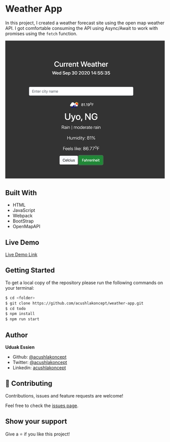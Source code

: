 # Weather App

In this project, I created a weather forecast site using the open map weather API.
I got comfortable consuming the API using Async/Await to work with promises using the `fetch` function.

![screenshot](./screenshot.jpg)

## Built With

- HTML
- JavaScript
- Webpack
- BootStrap
- OpenMapAPI

## Live Demo
[Live Demo Link](https://acushlakoncept.github.io/weather-app/)


## Getting Started

To get a local copy of the repository please run the following commands on your terminal:

```bash
$ cd <folder>
$ git clone https://github.com/acushlakoncept/weather-app.git
$ cd todo
$ npm install
$ npm run start
```

## Author

**Uduak Essien**

- Github: [@acushlakoncept](https://github.com/acushlakoncept/)
- Twitter: [@acushlakoncept](https://twitter.com/acushlakoncept)
- Linkedin: [acushlakoncept](https://www.linkedin.com/in/acushlakoncept/)


## 🤝 Contributing

Contributions, issues and feature requests are welcome!

Feel free to check the [issues page](https://github.com/acushlakoncept/weather-app/issues).

## Show your support

Give a ⭐️ if you like this project!